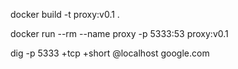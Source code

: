 

docker build -t proxy:v0.1 .

docker run --rm --name proxy -p 5333:53 proxy:v0.1

dig -p 5333 +tcp +short @localhost google.com
